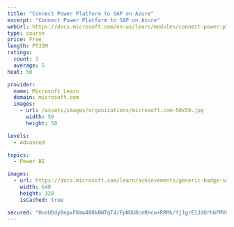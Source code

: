 ```yaml
---
title: "Connect Power Platform to SAP on Azure"
excerpt: "Connect Power Platform to SAP on Azure"
webUrl: https://docs.microsoft.com/en-us/learn/modules/connect-power-platform-to-sap-azure/
type: course
price: Free
length: PT33M
ratings:
  count: 3
  average: 5
heat: 50

provider:
  name: Microsoft Learn
  domain: microsoft.com
  images:
    - url: /assets/images/organizations/microsoft.com-50x50.jpg
      width: 50
      height: 50

levels:
  - Advanced

topics:
  - Power BI

images:
  - url: https://docs.microsoft.com/learn/achievements/generic-badge-social.png
    width: 640
    height: 320
    isCached: true

secured: "HusU6dyBepxFKmw480kBWTqT4/FpNOU8ceRHcw+RRMk/Yj1grE1JdUrh6FMVGUgVDFHMP3Wf/g2ZkCxX7IjZuiZIcEx8yj+CKw7U1qmrLvsB7MMll3l7s5mHQa99yB4QIefNMI6+8B9ExqQOnt9/oaV5GWZCrfcWdEhVczx6gDahJxrUSrzFN1zfjDLXJ2J1dalF4Op2MiXtLzfrpKa1v55xV+QK5iCn6t3fV+HaPouFrI0mw67ACXsjqeMf18NfVNf0+t2Dqzte6yStybTSyxmPlZOOM0RcxrQODZDW/e8AG4HOkP6SckQWa2XJPd4O87XMjUXO/n1MyLQye6O3K6mELwq6JRTcurZvg+Ctf0E2aa6MQYxT3N+nLzXe1H3rv5jYPqWvi853NsvR2ZI/eIN3JhJ8QPWXq96YlKjB/Lg=;8vjymYx4jJnDXIiryu44og=="
---
```



